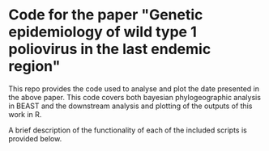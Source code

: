 # Code for the paper "Genetic epidemiology of wild type 1 poliovirus in the last endemic region"

This repo provides the code used to analyse and plot the date presented in the above paper. This code covers both bayesian phylogeographic analysis in BEAST and the downstream analysis and plotting of the outputs of this work in R.

A brief description of the functionality of each of the included scripts is provided below.
